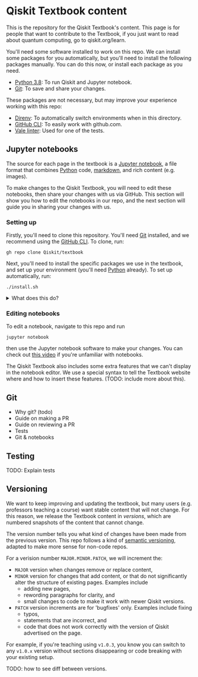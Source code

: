# Qiskit Textbook content

This is the repository for the Qiskit Textbook's content. This page is for
people that want to contribute to the Textbook, if you just want to read about
quantum computing, go to qiskit.org/learn.

You'll need some software installed to work on this repo. We can install some
packages for you automatically, but you'll need to install the following
packages manually. You can do this now, or install each package as you need.

- [Python 3.8](https://www.python.org/): To run Qiskit and Jupyter notebook.
- [Git](https://git-scm.com): To save and share your changes.

These packages are not necessary, but may improve your experience working with
this repo:

- [Direnv](https://direnv.net/): To automatically switch environments when in
  this directory.
- [GitHub CLI](https://cli.github.com/): To easily work with github.com.
- [Vale linter](https://vale.sh/): Used for one of the tests.

## Jupyter notebooks

The source for each page in the textbook is a [Jupyter
notebook](https://jupyter.org/), a file format that combines
[Python](https://www.python.org/) code,
[markdown](https://www.markdownguide.org/basic-syntax/), and rich content (e.g.
images).

To make changes to the Qiskit Textbook, you will need to edit these notebooks,
then share your changes with us via GitHub. This section will show you how to
edit the notebooks in our repo, and the next section will guide you in sharing
your changes with us.

### Setting up

Firstly, you'll need to clone this repository. You'll need
[Git](https://git-scm.com/book/en/v2/Getting-Started-Installing-Git) installed,
and we recommend using the [GitHub CLI](https://cli.github.com/). To clone,
run:

```
gh repo clone Qiskit/textbook
```

Next, you'll need to install the specific packages we use in the textbook, and
set up your environment (you'll need [Python](https://www.python.org/)
already). To set up automatically, run:

```
./install.sh
```

<details>
  <summary> What does this do? </summary>

  <p>If you're interested, this script will:</p>

  <ul>
    <li>
    Setup a Python venv with the correct version of Python, and add a shell
    script to automatically switch to this venv when you move to this directory.
    </li>
    <li>
    Set up your IPython & Jupyter config so that your notebook outputs match
    those already in the textbook.
    </li>
    <li>
    Set up Git commit hooks that lint the notebooks to adhere to our conventions
    (this helps with reviewing PRs and merge conflicts).
    </li>
  </ul>
</details>

### Editing notebooks

To edit a notebook, navigate to this repo and run

```
jupyter notebook
```

then use the Jupyter notebook software to make your changes. You can check out [this
video](https://youtu.be/HW29067qVWk?t=243) if you're unfamiliar with notebooks.

The Qiskit Textbook also includes some extra features that we can't display in
the notebook editor. We use a special syntax to tell the Textbook website where
and how to insert these features. (TODO: include more about this).

## Git

- Why git? (todo)
- Guide on making a PR
- Guide on reviewing a PR
- Tests
- Git & notebooks

## Testing

TODO: Explain tests

## Versioning

We want to keep improving and updating the textbook, but many users (e.g.
professors teaching a course) want stable content that will not change. For
this reason, we release the Textbook content in _versions_, which are numbered
snapshots of the content that cannot change.

The version number tells you what kind of changes have been made from the
previous version. This repo follows a kind of [semantic
versioning](https://semver.org/), adapted to make more sense for non-code
repos.

For a verision number `MAJOR.MINOR.PATCH`, we will increment the:

- `MAJOR` version when changes remove or replace content,
- `MINOR` version for changes that add content, or that do not significantly
  alter the structure of existing pages. Examples include
    - adding new pages,
    - rewording paragraphs for clarity, and
    - small changes to code to make it work with newer Qiskit versions.
- `PATCH` version increments are for 'bugfixes' only. Examples include fixing
    - typos,
    - statements that are incorrect, and
    - code that does not work correctly with the version of Qiskit advertised
      on the page.

For example, if you're teaching using `v1.0.3`, you know you can switch to any
`v1.0.x` version without sections disappearing or code breaking with your
existing setup.

TODO: how to see diff between versions.
